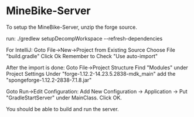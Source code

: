 # MineBike-Server

To setup the MineBike-Server, unzip the forge source.

run: ./gredlew setupDecompWorkspace --refresh-dependencies

For IntelliJ:
  Goto File->New->Project from Existing Source
  Choose File "build.gradle"
  Click Ok
  Remember to Check "Use auto-import"
 
After the import is done:
  Goto File->Project Structure
  Find "Modules" under Project Settings
  Under "forge-1.12.2-14.23.5.2838-mdk_main" add the "spongeforge-1.12.2-2838-7.1.8.jar"
  
Goto Run->Edit Configuration:
  Add New Configuration -> Application -> Put "GradleStartServer" under MainClass.
  Click OK.
  
You should be able to build and run the server.
